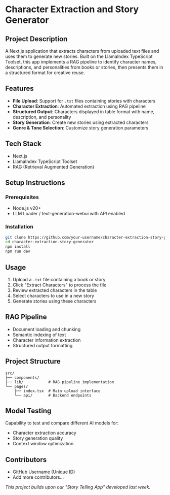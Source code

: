 # Character Extraction and Story Generator

## Project Description
A Next.js application that extracts characters from uploaded text files and uses them to generate new stories. Built on the LlamaIndex TypeScript Toolset, this app implements a RAG pipeline to identify character names, descriptions, and personalities from books or stories, then presents them in a structured format for creative reuse.

## Features
- **File Upload**: Support for `.txt` files containing stories with characters
- **Character Extraction**: Automated extraction using RAG pipeline
- **Structured Output**: Characters displayed in table format with name, description, and personality
- **Story Generation**: Create new stories using extracted characters
- **Genre & Tone Selection**: Customize story generation parameters

## Tech Stack
- Next.js
- LlamaIndex TypeScript Toolset
- RAG (Retrieval Augmented Generation)

## Setup Instructions

### Prerequisites
- Node.js v20+
- LLM Loader / text-generation-webui with API enabled

### Installation
```bash
git clone https://github.com/your-username/character-extraction-story-generator
cd character-extraction-story-generator
npm install
npm run dev
```

## Usage
1. Upload a `.txt` file containing a book or story
2. Click "Extract Characters" to process the file
3. Review extracted characters in the table
4. Select characters to use in a new story
5. Generate stories using these characters

## RAG Pipeline
- Document loading and chunking
- Semantic indexing of text
- Character information extraction
- Structured output formatting

## Project Structure
```
src/
├── components/
├── lib/           # RAG pipeline implementation
└── pages/
    ├── index.tsx  # Main upload interface
    └── api/       # Backend endpoints
```

## Model Testing
Capability to test and compare different AI models for:
- Character extraction accuracy
- Story generation quality
- Context window optimization

## Contributors
- GitHub Username (Unique ID)
- Add more contributors...

*This project builds upon our "Story Telling App" developed last week.*
